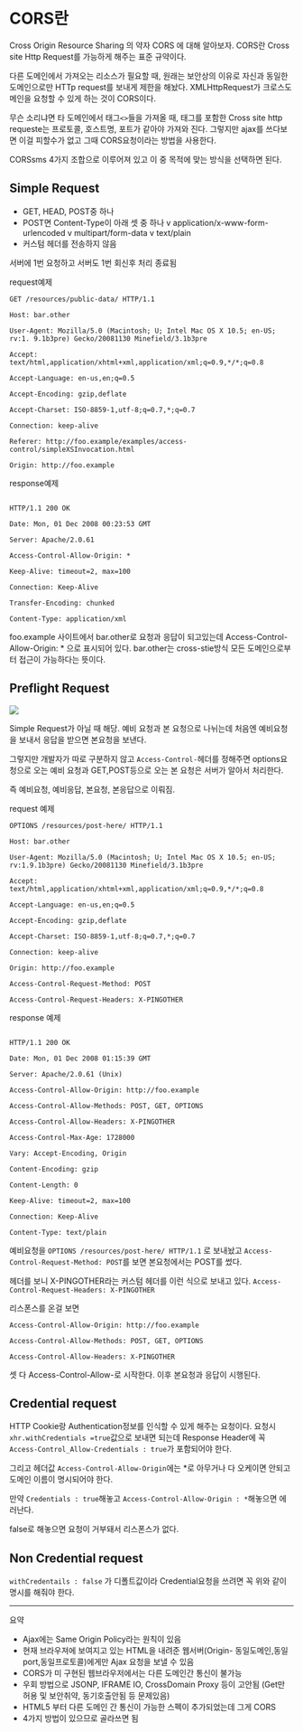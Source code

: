 # CORS란

Cross Origin Resource Sharing 의 약자 CORS 에 대해 알아보자.
CORS란 Cross site Http Request를 가능하게 해주는 표준 규약이다.


다른 도메인에서 가져오는 리소스가 필요할 때, 원래는 보안상의 이유로 자신과 동일한 도메인으로만 HTTp request를 보내게 제한을 해놨다. XMLHttpRequest가 크로스도메인을 요청할 수 있게 하는 것이 CORS이다.

무슨 소리냐면 타 도메인에서 태그`<>`들을 가져올 때, <script></script> 태그를 포함한 Cross site http requeste는 프로토콜, 호스트명, 포트가 같아야 가져와 진다. 그렇지만 ajax를 쓰다보면 이걸 피할수가 없고 그때 CORS요청이라는 방법을 사용한다.

CORSsms 4가지 조합으로 이루어져 있고 이 중 목적에 맞는 방식을 선택하면 된다.


## Simple Request

- GET, HEAD, POST중 하나
- POST면 Content-Type이 아래 셋 중 하나
	v application/x-www-form-urlencoded
	v multipart/form-data
	v text/plain
- 커스텀 헤더를 전송하지 않음

서버에 1번 요청하고 서버도 1번 회신후 처리 종료됨

request예제

```
GET /resources/public-data/ HTTP/1.1

Host: bar.other

User-Agent: Mozilla/5.0 (Macintosh; U; Intel Mac OS X 10.5; en-US; rv:1. 9.1b3pre) Gecko/20081130 Minefield/3.1b3pre

Accept: text/html,application/xhtml+xml,application/xml;q=0.9,*/*;q=0.8

Accept-Language: en-us,en;q=0.5

Accept-Encoding: gzip,deflate

Accept-Charset: ISO-8859-1,utf-8;q=0.7,*;q=0.7

Connection: keep-alive

Referer: http://foo.example/examples/access-control/simpleXSInvocation.html

Origin: http://foo.example
```

response예제

```

HTTP/1.1 200 OK

Date: Mon, 01 Dec 2008 00:23:53 GMT

Server: Apache/2.0.61 

Access-Control-Allow-Origin: *

Keep-Alive: timeout=2, max=100

Connection: Keep-Alive

Transfer-Encoding: chunked

Content-Type: application/xml

```

foo.example 사이트에서 bar.other로 요청과 응답이 되고있는데 
Access-Control-Allow-Origin: * 으로 표시되어 있다. bar.other는 cross-stie방식 모든 도메인으로부터 접근이 가능하다는 뜻이다.


## Preflight Request


![](http://wiki.gurubee.net/download/attachments/28607117/cors_flow.png)

Simple Request가 아닐 때 해당. 예비 요청과 본 요청으로 나뉘는데 처음엔 예비요청을 보내서 응답을 받으면 본요청을 보낸다.

그렇지만 개발자가 따로 구분하지 않고 `Access-Control-`헤더를 정해주면 options요청으로 오는 예비 요청과 GET,POST등으로 오는 본 요청은 서버가 알아서 처리한다.

즉 예비요청, 예비응답, 본요청, 본응답으로 이뤄짐.

request 예제

```
OPTIONS /resources/post-here/ HTTP/1.1

Host: bar.other

User-Agent: Mozilla/5.0 (Macintosh; U; Intel Mac OS X 10.5; en-US; rv:1.9.1b3pre) Gecko/20081130 Minefield/3.1b3pre

Accept: text/html,application/xhtml+xml,application/xml;q=0.9,*/*;q=0.8

Accept-Language: en-us,en;q=0.5

Accept-Encoding: gzip,deflate

Accept-Charset: ISO-8859-1,utf-8;q=0.7,*;q=0.7

Connection: keep-alive

Origin: http://foo.example

Access-Control-Request-Method: POST

Access-Control-Request-Headers: X-PINGOTHER
```

response 예제

```

HTTP/1.1 200 OK

Date: Mon, 01 Dec 2008 01:15:39 GMT

Server: Apache/2.0.61 (Unix)

Access-Control-Allow-Origin: http://foo.example

Access-Control-Allow-Methods: POST, GET, OPTIONS

Access-Control-Allow-Headers: X-PINGOTHER

Access-Control-Max-Age: 1728000

Vary: Accept-Encoding, Origin

Content-Encoding: gzip

Content-Length: 0

Keep-Alive: timeout=2, max=100

Connection: Keep-Alive

Content-Type: text/plain
```

예비요청을 `OPTIONS /resources/post-here/ HTTP/1.1` 로 보내놨고 `Access-Control-Request-Method: POST`를 보면 본요청에서는 POST를 썼다.

헤더를 보니 X-PINGOTHER라는 커스텀 헤더를 이런 식으로 보내고 있다. `Access-Control-Request-Headers: X-PINGOTHER`

리스폰스를 온걸 보면

```
Access-Control-Allow-Origin: http://foo.example

Access-Control-Allow-Methods: POST, GET, OPTIONS

Access-Control-Allow-Headers: X-PINGOTHER
```

셋 다 Access-Control-Allow-로 시작한다. 이후 본요청과 응답이 시행된다.


## Credential request

HTTP Cookie랑 Authentication정보를 인식할 수 있게 해주는 요청이다.
요청시 `xhr.withCredentials =true`값으로 보내면 되는데 Response Header에 꼭 `Access-Control_Allow-Credentials : true`가 포함되어야 한다.

그리고 헤더값 `Access-Control-Allow-Origin`에는 *로 아무거나 다 오케이면 안되고 도메인 이름이 명시되어야 한다.

만약 `Credentials : true`해놓고 `Access-Control-Allow-Origin : *`해놓으면 에러난다.

false로 해놓으면 요청이 거부돼서 리스폰스가 없다.

## Non Credential request

`withCredentails : false` 가 디폴트값이라 Credential요청을 쓰려면 꼭 위와 같이 명시를 해줘야 한다.


---

요약

- Ajax에는 Same Origin Policy라는 원칙이 있음
- 현재 브라우져에 보여지고 있는 HTML을 내려준 웹서버(Origin- 동일도메인,동일port,동일프로토콜)에게만 Ajax 요청을 보낼 수 있음
- CORS가 미 구현된 웹브라우저에서는 다른 도메인간 통신이 불가능
- 우회 방법으로 JSONP, IFRAME IO, CrossDomain Proxy 등이 고안됨 (Get만 허용 및 보안취약, 동기호출안됨 등 문제있음)
- HTML5 부터 다른 도메인 간 통신이 가능한 스펙이 추가되었는데 그게 CORS
- 4가지 방법이 있으므로 골라쓰면 됨
